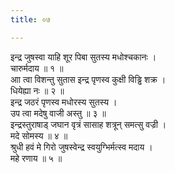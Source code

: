 ```yaml
---
title: ०७

---
```

इन्द्र जुषस्वा याहि शूर पिबा सुतस्य मधोश्चकानः ।  
चारुर्मदाय ॥ १ ॥  
आा त्वा विशन्तु सुतास इन्द्र पृणस्व कुक्षी विड्ढि शक्र ।  
धियेह्या नः ॥ २ ॥  
इन्द्र जठरं पृणस्व मधोरस्य सुतस्य ।  
उप त्वा मदेषु वाजी अस्तु ॥ ३ ॥  
इन्द्रस्तुराषाड् जघान वृत्रं सासाह शत्रून् समत्सु वज्री ।  
मदे सोमस्य ॥ ४ ॥  
श्रुधी हवं मे गिरो जुषस्वेन्द्र स्वयुग्भिर्मत्स्व मदाय ।  
महे रणाय ॥ ५ ॥  
  